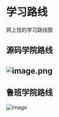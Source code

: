 # 学习路线

网上找的学习路线图



## 源码学院路线

## <img src="images/源码学院.png" alt="image.png"  />



## 鲁班学院路线

![image](images/鲁班学院.png)